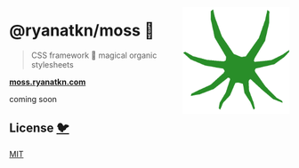 [<img src="/static/favicon.png" align="right" width="192" height="192">](https://moss.ryanatkn.com/)

# @ryanatkn/moss 🌿

> CSS framework 🌿 magical organic stylesheets

[**moss.ryanatkn.com**](https://moss.ryanatkn.com/)

coming soon

## License [🐦](https://wikipedia.org/wiki/Free_and_open-source_software)

[MIT](LICENSE)
